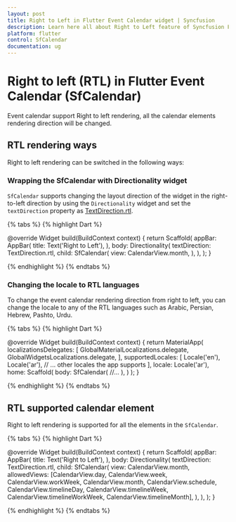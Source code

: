 ```yaml
---
layout: post
title: Right to Left in Flutter Event Calendar widget | Syncfusion
description: Learn here all about Right to Left feature of Syncfusion Flutter Event Calendar (SfCalendar) widget and more.
platform: flutter
control: SfCalendar
documentation: ug
---
```


# Right to left (RTL) in Flutter Event Calendar (SfCalendar)

Event calendar support Right to left rendering, all the calendar elements rendering direction will be changed.

## RTL rendering ways

Right to left rendering can be switched in the following ways:

### Wrapping the SfCalendar with Directionality widget

`SfCalendar` supports changing the layout direction of the widget in the right-to-left direction by using the `Directionality` widget and set the  `textDirection` property as [TextDirection.rtl](https://api.flutter.dev/flutter/dart-ui/TextDirection-class.html).

{% tabs %}
{% highlight Dart %}

@override
Widget build(BuildContext context) {
       return Scaffold(
           appBar: AppBar(
               title: Text('Right to Left'),
           ),
           body: Directionality(
               textDirection: TextDirection.rtl,
               child: SfCalendar(
               view: CalendarView.month,
           ),
       ),
   );
}
   
{% endhighlight %}
{% endtabs %}

### Changing the locale to RTL languages

To change the event calendar rendering direction from right to left, you can change the locale to any of the RTL languages such as Arabic, Persian, Hebrew, Pashto, Urdu.

{% tabs %}
{% highlight Dart %}

@override
Widget build(BuildContext context) {
	return MaterialApp(
		localizationsDelegates: [
			GlobalMaterialLocalizations.delegate,
			GlobalWidgetsLocalizations.delegate,
		],
		supportedLocales: <Locale>[
			Locale('en'),
			Locale('ar'),
			// ... other locales the app supports
		],
		locale: Locale('ar'),
		home: Scaffold(
			body: SfCalendar(
				//...
			),
		)
	);
}
	
{% endhighlight %}
{% endtabs %}


## RTL supported calendar element

Right to left rendering is supported for all the elements in the `SfCalendar`.


{% tabs %}
{% highlight Dart %}

@override
Widget build(BuildContext context) {
       return Scaffold(
           appBar: AppBar(
               title: Text('Right to Left'),
           ),
           body: Directionality(
               textDirection: TextDirection.rtl,
               child: SfCalendar(
               view: CalendarView.month,
			   allowedViews: [CalendarView.day,
				  CalendarView.week,
				  CalendarView.workWeek,
				  CalendarView.month,
				  CalendarView.schedule,
				  CalendarView.timelineDay,
				  CalendarView.timelineWeek,
				  CalendarView.timelineWorkWeek,
				  CalendarView.timelineMonth],
           ),
       ),
   );
}
   
{% endhighlight %}
{% endtabs %}
